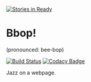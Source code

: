[![Stories in Ready](https://badge.waffle.io/bbop-chat/bbop.png?label=ready&title=Ready)](https://waffle.io/bbop-chat/bbop)
# Bbop!

(pronounced: bee-bop)

[![Build Status](https://travis-ci.org/Bbop-chat/Bbop.svg?branch=master)](https://travis-ci.org/Bbop-chat/Bbop)
[![Codacy Badge](https://api.codacy.com/project/badge/grade/e4abc0a0f7ba4a5bbb99e57fa7d7c719)](https://www.codacy.com/app/davenich/bbop)

Jazz on a webpage.
